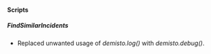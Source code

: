 
#### Scripts
##### FindSimilarIncidents
- Replaced unwanted usage of *demisto.log()* with *demisto.debug()*.

